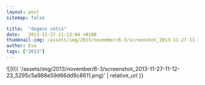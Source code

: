 ```yaml
---
layout: post
sitemap: false

title:  "dagens sötis"
date:   2013-11-27 11:13:04 +0100
thumbnail-img: /assets/img/2013/november/6-3/screenshot_2013-11-27-11-12-23_5295c5a988e59d66dd9c8611.png
author: Eva
tags: ["2013"]
---
```




![]({{ '/assets/img/2013/november/6-3/screenshot_2013-11-27-11-12-23_5295c5a988e59d66dd9c8611.png)'  | relative_url }}

